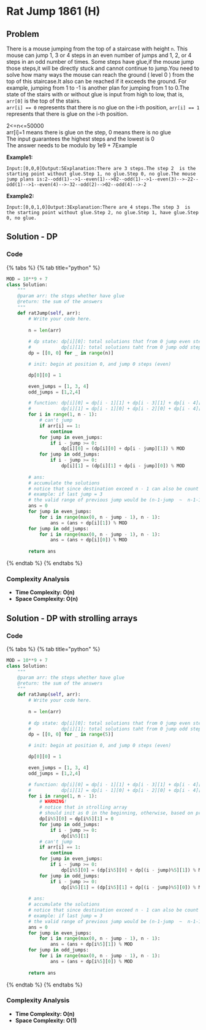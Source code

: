 # Rat Jump 1861 \(H\)

## Problem

There is a mouse jumping from the top of a staircase with height `n`. This mouse can jump 1, 3 or 4 steps in an even number of jumps and 1, 2, or 4 steps in an odd number of times. Some steps have glue,if the mouse jump those steps,it will be directly stuck and cannot continue to jump.You need to solve how many ways the mouse can reach the ground \( level 0 \) from the top of this staircase.It also can be reached if it exceeds the ground. For example, jumping from 1 to -1 is another plan for jumping from 1 to 0.The state of the stairs with or without glue is input from high to low, that is, `arr[0]` is the top of the stairs.  
`arr[i] == 0` represents that there is no glue on the i-th position, `arr[i] == 1` represents that there is glue on the i-th position.

2&lt;=n&lt;=50000  
arr\[i\]=1 means there is glue on the step, 0 means there is no glue  
The input guarantees the highest steps and the lowest is 0  
The answer needs to be modulo by 1e9 + 7Example

**Example1:**

```text
Input:[0,0,0]Output:5Explanation:There are 3 steps.The step 2  is the starting point without glue.Step 1, no glue.Step 0, no glue.The mouse jump plans is:2--odd(1)-->1--even(1)-->02--odd(1)-->1--even(3)-->-22--odd(1)-->1--even(4)-->-32--odd(2)-->02--odd(4)-->-2
```

**Example2:**

```text
Input:[0,0,1,0]Output:3Explanation:There are 4 steps.The step 3  is the starting point without glue.Step 2, no glue.Step 1, have glue.Step 0, no glue.
```

## Solution - DP

### Code

{% tabs %}
{% tab title="python" %}
```python
MOD = 10**9 + 7
class Solution:
    """
    @param arr: the steps whether have glue
    @return: the sum of the answers
    """
    def ratJump(self, arr):
        # Write your code here.
        
        n = len(arr)
        
        # dp state: dp[i][0]: total solutions that from 0 jump even steps to reach ith position
        #           dp[i][1]: total solutions taht from 0 jump odd steps to reach ith position
        dp = [[0, 0] for _ in range(n)]

        # init: begin at position 0, and jump 0 steps (even)

        dp[0][0] = 1

        even_jumps = [1, 3, 4]
        odd_jumps = [1,2,4]

        # function: dp[i][0] = dp[i - 1][1] + dp[i - 3][1] + dp[i - 4][1]
        #           dp[i][1] = dp[i - 1][0] + dp[i - 2][0] + dp[i - 4][0]
        for i in range(1, n - 1):
            # can't jump
            if arr[i] == 1:
                continue
            for jump in even_jumps:
                if i - jump >= 0:
                    dp[i][0] = (dp[i][0] + dp[i - jump][1]) % MOD
            for jump in odd_jumps:
                if i - jump >= 0:
                    dp[i][1] = (dp[i][1] + dp[i - jump][0]) % MOD
        
        # ans:
        # accumulate the solutions
        # notice that since destination exceed n - 1 can also be count as solution
        # example: if last jump = 3
        # the valid range of previous jump would be (n-1-jump  ~  n-1-1
        ans = 0
        for jump in even_jumps:
            for i in range(max(0, n - jump - 1), n - 1):
                ans = (ans + dp[i][1]) % MOD
        for jump in odd_jumps:
            for i in range(max(0, n - jump - 1), n - 1):
                ans = (ans + dp[i][0]) % MOD
        
        return ans
```
{% endtab %}
{% endtabs %}

### Complexity Analysis

* **Time Complexity: O\(n\)**
* **Space Complexity: O\(n\)**

## Solution **- DP with strolling arrays**

### Code

{% tabs %}
{% tab title="python" %}
```python
MOD = 10**9 + 7
class Solution:
    """
    @param arr: the steps whether have glue
    @return: the sum of the answers
    """
    def ratJump(self, arr):
        # Write your code here.
        
        n = len(arr)
        
        # dp state: dp[i][0]: total solutions that from 0 jump even steps to reach ith position
        #           dp[i][1]: total solutions taht from 0 jump odd steps to reach ith position
        dp = [[0, 0] for _ in range(5)]

        # init: begin at position 0, and jump 0 steps (even)

        dp[0][0] = 1

        even_jumps = [1, 3, 4]
        odd_jumps = [1,2,4]

        # function: dp[i][0] = dp[i - 1][1] + dp[i - 3][1] + dp[i - 4][1]
        #           dp[i][1] = dp[i - 1][0] + dp[i - 2][0] + dp[i - 4][0]
        for i in range(1, n - 1):
            # WARNING!
            # notice that in strolling array
            # should init as 0 in the beginning, otherwise, based on previous dp[i%5][1/0] would add extra values
            dp[i%5][0] = dp[i%5][1] = 0
            for jump in odd_jumps:
                if i - jump >= 0:
                    dp[i%5][1]
            # can't jump
            if arr[i] == 1:
                continue
            for jump in even_jumps:
                if i - jump >= 0:
                    dp[i%5][0] = (dp[i%5][0] + dp[(i - jump)%5][1]) % MOD
            for jump in odd_jumps:
                if i - jump >= 0:
                    dp[i%5][1] = (dp[i%5][1] + dp[(i - jump)%5][0]) % MOD
        
        # ans:
        # accumulate the solutions
        # notice that since destination exceed n - 1 can also be count as solution
        # example: if last jump = 3
        # the valid range of previous jump would be (n-1-jump  ~  n-1-1
        ans = 0
        for jump in even_jumps:
            for i in range(max(0, n - jump - 1), n - 1):
                ans = (ans + dp[i%5][1]) % MOD
        for jump in odd_jumps:
            for i in range(max(0, n - jump - 1), n - 1):
                ans = (ans + dp[i%5][0]) % MOD
        
        return ans
```
{% endtab %}
{% endtabs %}

### Complexity Analysis

* **Time Complexity: O\(n\)**
* **Space Complexity: O\(1\)**

